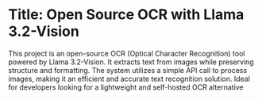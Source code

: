 # Title: Open Source OCR with Llama 3.2-Vision
This project is an open-source OCR (Optical Character Recognition) tool powered by Llama 3.2-Vision. It extracts text from images while preserving structure and formatting. The system utilizes a simple API call to process images, making it an efficient and accurate text recognition solution. Ideal for developers looking for a lightweight and self-hosted OCR alternative
